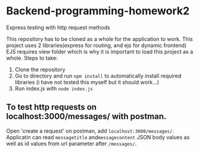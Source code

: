 # Backend-programming-homework2
Express testing with http request methods

This repository has to be cloned as a whole for the application to work.
This project uses 2 libraries(express for routing, and ejs for dynamic frontend)
EJS requires view folder which is why it is important to load this project as a whole.
Steps to take:

  1. Clone the repository
  2. Go to directory and run `npm install` to automatically install required libraries (i have not tested this myself but it should work...)
  3. Run index.js with `node index.js`
  
## To test http requests on localhost:3000/messages/ with postman.

Open 'create a request' on postman, add `localhost:3000/messages/`. Applicatin can read `messagetitle` and`messagecontent` JSON  body values as well as id values from url parameter after `/messages/`. 


